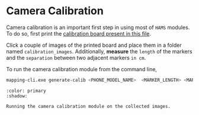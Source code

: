 # Camera Calibration

Camera calibration is an important first step in using most of `HAMS` modules. To do so, first print the [calibration board present in this file](https://github.com/abakisita/camera_calibration/blob/master/aruco_marker_board.pdf).

Click a couple of images of the printed board and place them in a folder named `calibration_images`. Additionally, **measure** the `length` of the markers and the `separation` between two adjacent markers `in cm`.

To run the camera calibration module from the command line,

```bash
mapping-cli.exe generate-calib <PHONE_MODEL_NAME>  <MARKER_LENGTH> <MARKER_SEPARATION> <OUTPUT_FOLDER>
```

```{button-link} ./camera_calibration_notebook.ipynb
:color: primary
:shadow:

Running the camera calibration module on the collected images.
```